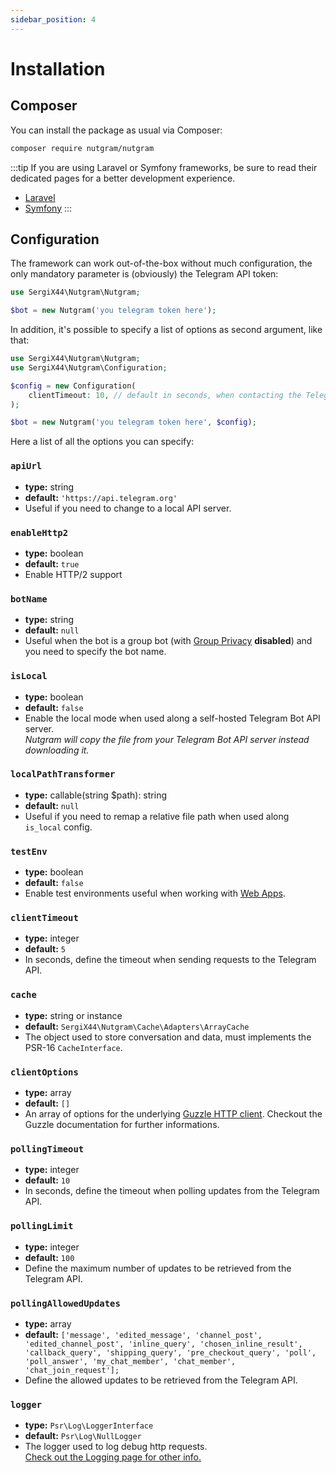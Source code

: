 ```yaml
---
sidebar_position: 4
---
```


# Installation

## Composer

You can install the package as usual via Composer:

```bash
composer require nutgram/nutgram
```

:::tip
If you are using Laravel or Symfony frameworks, be sure to read their dedicated pages for a better
development experience.

- [Laravel](laravel.md)
- [Symfony](symfony.md)
:::

## Configuration

The framework can work out-of-the-box without much configuration, the only mandatory parameter is (obviously) the
Telegram API token:

```php
use SergiX44\Nutgram\Nutgram;

$bot = new Nutgram('you telegram token here');
```

In addition, it's possible to specify a list of options as second argument, like that:

```php
use SergiX44\Nutgram\Nutgram;
use SergiX44\Nutgram\Configuration;

$config = new Configuration(
    clientTimeout: 10, // default in seconds, when contacting the Telegram API
);

$bot = new Nutgram('you telegram token here', $config);
```

Here a list of all the options you can specify:

### `apiUrl`

- **type:** string
- **default:** `'https://api.telegram.org'`
- Useful if you need to change to a local API server.

### `enableHttp2`

- **type:** boolean
- **default:** `true`
- Enable HTTP/2 support

### `botName`

- **type:** string
- **default:** `null`
- Useful when the bot is a group bot 
  (with [Group Privacy](https://core.telegram.org/bots/features#privacy-mode) **disabled**) 
  and you need to specify the bot name.

### `isLocal`

- **type:** boolean
- **default:** `false`
- Enable the local mode when used along a self-hosted Telegram Bot API server.<br/>
  _Nutgram will copy the file from your Telegram Bot API server instead downloading it._

### `localPathTransformer`

- **type:** callable(string $path): string
- **default:** `null`
- Useful if you need to remap a relative file path when used along `is_local` config.

### `testEnv`

- **type:** boolean
- **default:** `false`
- Enable test environments useful when working with [Web Apps](https://core.telegram.org/bots/webapps#testing-web-apps).

### `clientTimeout`

- **type:** integer
- **default:** `5`
- In seconds, define the timeout when sending requests to the Telegram API.

### `cache`

- **type:** string or instance
- **default:** `SergiX44\Nutgram\Cache\Adapters\ArrayCache`
- The object used to store conversation and data, must implements the PSR-16 `CacheInterface`.

### `clientOptions`

- **type:** array
- **default:** `[]`
- An array of options for the underlying [Guzzle HTTP client](https://docs.guzzlephp.org/en/stable/quickstart.html).
  Checkout the Guzzle documentation for further informations.

### `pollingTimeout`

- **type:** integer
- **default:** `10`
- In seconds, define the timeout when polling updates from the Telegram API.

### `pollingLimit`

- **type:** integer
- **default:** `100`
- Define the maximum number of updates to be retrieved from the Telegram API.

### `pollingAllowedUpdates`

- **type:** array
- **default:** `['message', 'edited_message', 'channel_post', 'edited_channel_post', 'inline_query', 'chosen_inline_result', 'callback_query', 'shipping_query', 'pre_checkout_query', 'poll', 'poll_answer', 'my_chat_member', 'chat_member', 'chat_join_request'];`
- Define the allowed updates to be retrieved from the Telegram API.

### `logger`

- **type:** `Psr\Log\LoggerInterface`
- **default:** `Psr\Log\NullLogger`
- The logger used to log debug http requests.<br/>
  [Check out the Logging page for other info.](logging)